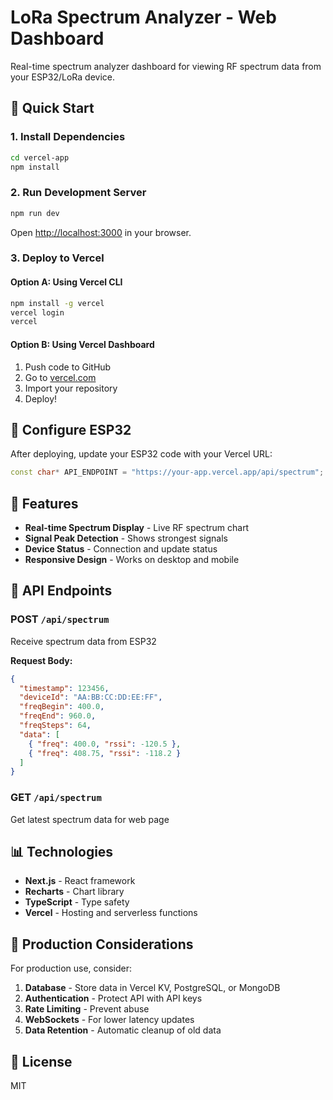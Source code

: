 # LoRa Spectrum Analyzer - Web Dashboard

Real-time spectrum analyzer dashboard for viewing RF spectrum data from your ESP32/LoRa device.

## 🚀 Quick Start

### 1. Install Dependencies
```bash
cd vercel-app
npm install
```

### 2. Run Development Server
```bash
npm run dev
```
Open [http://localhost:3000](http://localhost:3000) in your browser.

### 3. Deploy to Vercel

#### Option A: Using Vercel CLI
```bash
npm install -g vercel
vercel login
vercel
```

#### Option B: Using Vercel Dashboard
1. Push code to GitHub
2. Go to [vercel.com](https://vercel.com)
3. Import your repository
4. Deploy!

## 📡 Configure ESP32

After deploying, update your ESP32 code with your Vercel URL:

```cpp
const char* API_ENDPOINT = "https://your-app.vercel.app/api/spectrum";
```

## 🎯 Features

- **Real-time Spectrum Display** - Live RF spectrum chart
- **Signal Peak Detection** - Shows strongest signals
- **Device Status** - Connection and update status
- **Responsive Design** - Works on desktop and mobile

## 🔧 API Endpoints

### POST `/api/spectrum`
Receive spectrum data from ESP32

**Request Body:**
```json
{
  "timestamp": 123456,
  "deviceId": "AA:BB:CC:DD:EE:FF",
  "freqBegin": 400.0,
  "freqEnd": 960.0,
  "freqSteps": 64,
  "data": [
    { "freq": 400.0, "rssi": -120.5 },
    { "freq": 408.75, "rssi": -118.2 }
  ]
}
```

### GET `/api/spectrum`
Get latest spectrum data for web page

## 📊 Technologies

- **Next.js** - React framework
- **Recharts** - Chart library
- **TypeScript** - Type safety
- **Vercel** - Hosting and serverless functions

## 🔐 Production Considerations

For production use, consider:

1. **Database** - Store data in Vercel KV, PostgreSQL, or MongoDB
2. **Authentication** - Protect API with API keys
3. **Rate Limiting** - Prevent abuse
4. **WebSockets** - For lower latency updates
5. **Data Retention** - Automatic cleanup of old data

## 📝 License

MIT

